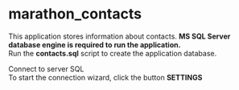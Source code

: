 # marathon_contacts
 This application stores information about contacts.
 <b>MS SQL Server database engine is required to run the application.</b><br>
 Run the <b>contacts.sql</b> script to create the application database.<br>
 
Connect to server SQL</b><br>
 To start the connection wizard, click the button <b> SETTINGS</b><br>
 
